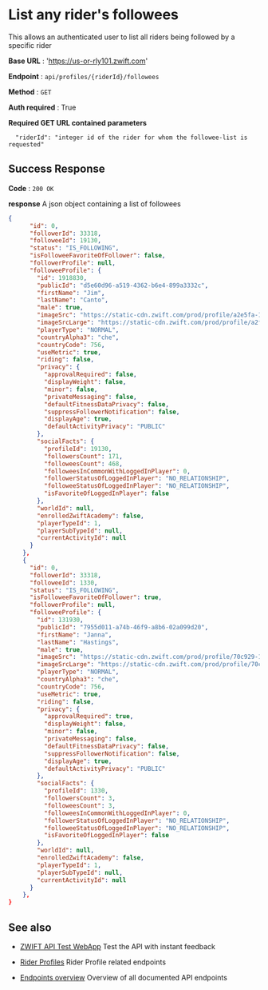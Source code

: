 # List any rider's followees

This allows an authenticated user to list all riders being followed by a specific rider

**Base URL** : 'https://us-or-rly101.zwift.com'

**Endpoint** : `api/profiles/{riderId}/followees`

**Method** : `GET`

**Auth required** : True

**Required GET URL contained parameters**

```
  "riderId": "integer id of the rider for whom the followee-list is requested"
```

## Success Response

**Code** : `200 OK`

**response**
A json object containing a list of followees

```json
{
      "id": 0,
      "followerId": 33318,
      "followeeId": 19130,
      "status": "IS_FOLLOWING",
      "isFolloweeFavoriteOfFollower": false,
      "followerProfile": null,
      "followeeProfile": {
        "id": 1918830,
        "publicId": "d5e60d96-a519-4362-b6e4-899a3332c",
        "firstName": "Jim",
        "lastName": "Canto",
        "male": true,
        "imageSrc": "https://static-cdn.zwift.com/prod/profile/a2e5fa-1084316",
        "imageSrcLarge": "https://static-cdn.zwift.com/prod/profile/a2f73a-1084316",
        "playerType": "NORMAL",
        "countryAlpha3": "che",
        "countryCode": 756,
        "useMetric": true,
        "riding": false,
        "privacy": {
          "approvalRequired": false,
          "displayWeight": false,
          "minor": false,
          "privateMessaging": false,
          "defaultFitnessDataPrivacy": false,
          "suppressFollowerNotification": false,
          "displayAge": true,
          "defaultActivityPrivacy": "PUBLIC"
        },
        "socialFacts": {
          "profileId": 19130,
          "followersCount": 171,
          "followeesCount": 468,
          "followeesInCommonWithLoggedInPlayer": 0,
          "followerStatusOfLoggedInPlayer": "NO_RELATIONSHIP",
          "followeeStatusOfLoggedInPlayer": "NO_RELATIONSHIP",
          "isFavoriteOfLoggedInPlayer": false
        },
        "worldId": null,
        "enrolledZwiftAcademy": false,
        "playerTypeId": 1,
        "playerSubTypeId": null,
        "currentActivityId": null
      }
    },
    {
      "id": 0,
      "followerId": 33318,
      "followeeId": 1330,
      "status": "IS_FOLLOWING",
      "isFolloweeFavoriteOfFollower": true,
      "followerProfile": null,
      "followeeProfile": {
        "id": 131930,
        "publicId": "7955d011-a74b-46f9-a8b6-02a099d20",
        "firstName": "Janna",
        "lastName": "Hastings",
        "male": true,
        "imageSrc": "https://static-cdn.zwift.com/prod/profile/70c929-165146",
        "imageSrcLarge": "https://static-cdn.zwift.com/prod/profile/70c9d92165146",
        "playerType": "NORMAL",
        "countryAlpha3": "che",
        "countryCode": 756,
        "useMetric": true,
        "riding": false,
        "privacy": {
          "approvalRequired": true,
          "displayWeight": false,
          "minor": false,
          "privateMessaging": false,
          "defaultFitnessDataPrivacy": false,
          "suppressFollowerNotification": false,
          "displayAge": true,
          "defaultActivityPrivacy": "PUBLIC"
        },
        "socialFacts": {
          "profileId": 1330,
          "followersCount": 3,
          "followeesCount": 3,
          "followeesInCommonWithLoggedInPlayer": 0,
          "followerStatusOfLoggedInPlayer": "NO_RELATIONSHIP",
          "followeeStatusOfLoggedInPlayer": "NO_RELATIONSHIP",
          "isFavoriteOfLoggedInPlayer": false
        },
        "worldId": null,
        "enrolledZwiftAcademy": false,
        "playerTypeId": 1,
        "playerSubTypeId": null,
        "currentActivityId": null
      }
    },
}
```

## See also

- [ZWIFT API Test WebApp](https://zwiftapi.strukturunion.de) Test the API with instant feedback

- [Rider Profiles](../README.md#rider-profiles) Rider Profile related endpoints

- [Endpoints overview](../README.md#known-endpoints) Overview of all documented API endpoints
